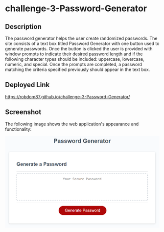 # challenge-3-Password-Generator

## Description

The password generator helps the user create randomized passwords. The site consists of a text box titled Password Generator with one button used to generate passwords. Once the button is clicked the user is provided with window prompts to indicate their desired password length and if the following character types should be included: uppercase, lowercase, numeric, and special. Once the prompts are completed, a password matching the criteria specified previously should appear in the text box. 

## Deployed Link

https://robdom87.github.io/challenge-3-Password-Generator/

## Screenshot

The following image shows the web application's appearance and functionality:

![The Password Generator application displays a red button to "Generate Password".](./Assets/03-javascript-homework-demo.png)